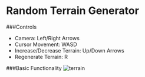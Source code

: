 # Random Terrain Generator

###Controls
- Camera: Left/Right Arrows
- Cursor Movement: WASD
- Increase/Decrease Terrain: Up/Down Arrows
- Regenerate Terrain: R

###Basic Functionality
![terrain](http://i.imgur.com/ME1HkKY.gif)

